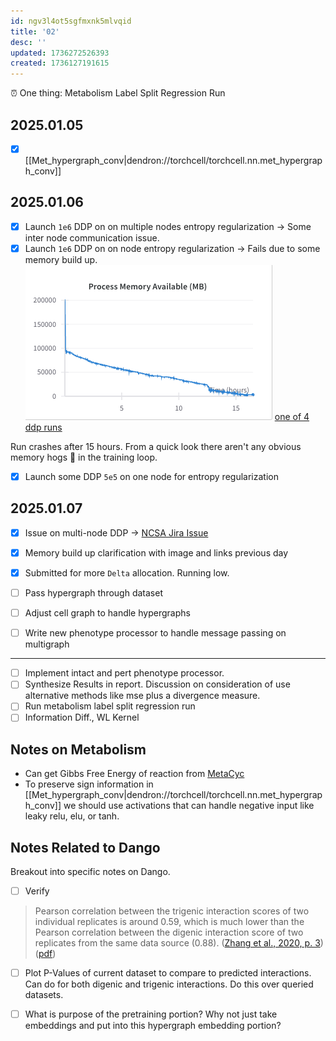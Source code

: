 ```yaml
---
id: ngv3l4ot5sgfmxnk5mlvqid
title: '02'
desc: ''
updated: 1736272526393
created: 1736127191615
---
```


⏰ One thing: Metabolism Label Split Regression Run

## 2025.01.05

- [x] [[Met_hypergraph_conv|dendron://torchcell/torchcell.nn.met_hypergraph_conv]]

## 2025.01.06

- [x] Launch `1e6` DDP on on multiple nodes entropy regularization → Some inter node communication issue.
- [x] Launch `1e6` DDP on on node entropy regularization → Fails due to some memory build up. ![](./assets/images/user.Mjvolk3.torchcell.tasks.weekly.2025.02.md.memory-build-up-during-train-ddp-1e6.png) [one of 4 ddp runs](https://wandb.ai/zhao-group/torchcell_003-fit-int_hetero_gnn_pool_1e6/runs/2ridstrq?nw=nwusermjvolk3)

Run crashes after 15 hours. From a quick look there aren't any obvious memory hogs 🐗 in the training loop.

- [x] Launch some DDP `5e5` on one node for entropy regularization

## 2025.01.07

- [x] Issue on multi-node DDP → [NCSA Jira Issue](https://jira.ncsa.illinois.edu/servicedesk/customer/user/requests?status=open)
- [x] Memory build up clarification with image and links previous day
- [x] Submitted for more `Delta` allocation. Running low.

- [ ] Pass hypergraph through dataset
- [ ] Adjust cell graph to handle hypergraphs
- [ ] Write new phenotype processor to handle message passing on multigraph

***

- [ ] Implement intact and pert phenotype processor.
- [ ] Synthesize Results in report. Discussion on consideration of use alternative methods like mse plus a divergence measure.
- [ ] Run metabolism label split regression run
- [ ] Information Diff., WL Kernel

## Notes on Metabolism

- Can get Gibbs Free Energy of reaction from [MetaCyc](https://biocyc.org/reaction?orgid=META&id=D-LACTATE-DEHYDROGENASE-CYTOCHROME-RXN)
- To preserve sign information in [[Met_hypergraph_conv|dendron://torchcell/torchcell.nn.met_hypergraph_conv]] we should use activations that can handle negative input like leaky relu, elu, or tanh.

## Notes Related to Dango

Breakout into specific notes on Dango.

- [ ] Verify

> Pearson correlation between the trigenic interaction scores of two individual replicates is around 0.59, which is much lower than the Pearson correlation between the digenic interaction score of two replicates from the same data source (0.88). ([Zhang et al., 2020, p. 3](zotero://select/library/items/PJFDVT8Y)) ([pdf](zotero://open-pdf/library/items/AFBC5E89?page=3&annotation=D8D949VF))

- [ ] Plot P-Values of current dataset to compare to predicted interactions. Can do for both digenic and trigenic interactions. Do this over queried datasets.

- [ ] What is purpose of the pretraining portion? Why not just take embeddings and put into this hypergraph embedding portion?
